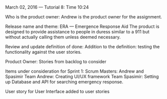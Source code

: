 March 02, 2016 — Tutorial 8: Time 10:24

Who is the product owner:
Andrew is the product owner for the assignment.

Release name and theme:
ERA — Emergence Response Aid
The product is designed to provide assistance to people in duress similar to a 911 but without actually calling them unless deemed necessary. 

Review and update definition of done:
Addition to the definition: testing the functionality against the user stories. 

Product Owner: Stories from backlog to consider


Items under consideration for Sprint 1:
Scrum Masters: Andrew and Spasimir
Team Andrew: Creating UI/UX framework
Team Spasimir: Setting up Database and API for searching emergency response.

User story for User Interface added to user stories
